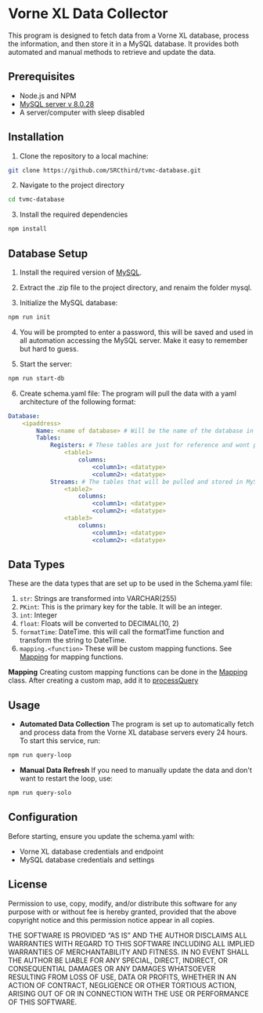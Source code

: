 # Vorne XL Data Collector

This program is designed to fetch data from a Vorne XL database, process the information, and then store it in a MySQL database. It provides both automated and manual methods to retrieve and update the data.

## Prerequisites

* Node.js and NPM
* [MySQL server v 8.0.28](https://downloads.mysql.com/archives/community/)
* A server/computer with sleep disabled

## Installation

1. Clone the repository to a local machine:
```bash
git clone https://github.com/SRCthird/tvmc-database.git
```
2. Navigate to the project directory
```bash
cd tvmc-database
```
3. Install the required dependencies
```bash
npm install
```

## Database Setup

1. Install the required version of [MySQL](https://downloads.mysql.com/archives/community/).

2. Extract the .zip file to the project directory, and renaim the folder mysql.

3. Initialize the MySQL database:
```bash
npm run init
```
4. You will be prompted to enter a password, this will be saved and used in all automation accessing the MySQL server. Make it easy to remember but hard to guess.

5. Start the server:
```bash
npm run start-db
```
6. Create schema.yaml file:
The program will pull the data with a yaml architecture of the following format:
```yaml
Database:
    <ipaddress>
        Name: <name of database> # Will be the name of the database in MySQL
        Tables: 
            Registers: # These tables are just for reference and wont pulled
                <table1>
                    columns:
                        <column1>: <datatype>
                        <column2>: <datatype>
            Streams: # The tables that will be pulled and stored in MySQL
                <table2>
                    columns:
                        <column1>: <datatype>
                        <column2>: <datatype>
                <table3>
                    columns:
                        <column1>: <datatype>
                        <column2>: <datatype>
```

## Data Types
These are the data types that are set up to be used in the Schema.yaml file:
1. `str`: Strings are transformed into VARCHAR(255)
2. `PKint`: This is the primary key for the table. It will be an integer.
3. `int`: Integer
4. `float`: Floats will be converted to DECIMAL(10, 2)
5. `formatTime`: DateTime. this will call the formatTime function and transform the string to DateTime.
6. `mapping.<function>` These will be custom mapping functions. See [Mapping](./modules/mapping.js) for mapping functions.

**Mapping**
Creating custom mapping functions can be done in the [Mapping](./modules/mapping.js) class. After creating a custom map, add it to [processQuery](./modules/processQuery.js#L22)

## Usage

* **Automated Data Collection** 
    The program is set up to automatically fetch and process data from the Vorne XL database servers every 24 hours. To start this service, run:
```bash
npm run query-loop
```
* **Manual Data Refresh**
    If you need to manually update the data and don't want to restart the loop, use:
```bash
npm run query-solo
```

## Configuration

Before starting, ensure you update the schema.yaml with:

* Vorne XL database credentials and endpoint
* MySQL database credentials and settings

## License 

Permission to use, copy, modify, and/or distribute this software for any purpose with or without fee is hereby granted, provided that the above copyright notice and this permission notice appear in all copies.

THE SOFTWARE IS PROVIDED “AS IS” AND THE AUTHOR DISCLAIMS ALL WARRANTIES WITH REGARD TO THIS SOFTWARE INCLUDING ALL IMPLIED WARRANTIES OF MERCHANTABILITY AND FITNESS. IN NO EVENT SHALL THE AUTHOR BE LIABLE FOR ANY SPECIAL, DIRECT, INDIRECT, OR CONSEQUENTIAL DAMAGES OR ANY DAMAGES WHATSOEVER RESULTING FROM LOSS OF USE, DATA OR PROFITS, WHETHER IN AN ACTION OF CONTRACT, NEGLIGENCE OR OTHER TORTIOUS ACTION, ARISING OUT OF OR IN CONNECTION WITH THE USE OR PERFORMANCE OF THIS SOFTWARE.